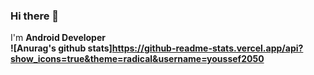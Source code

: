 ### Hi there 👋
I'm <b>Android Developer<b>
 <br/>![Anurag's github stats]https://github-readme-stats.vercel.app/api?show_icons=true&theme=radical&username=youssef2050<br/>

